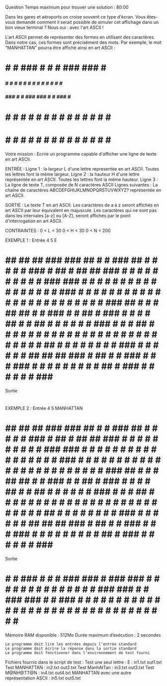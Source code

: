
Question
Temps maximum pour trouver une solution : 80:00



Dans les gares et aéroports on croise souvent ce type d'écran. Vous êtes-vous demandé comment il serait possible de simuler cet affichage dans un bon vieux terminal ? Nous oui : avec l'art ASCII !

L'art ASCII permet de représenter des formes en utilisant des caractères. Dans notre cas, ces formes sont précisément des mots. Par exemple, le mot "MANHATTAN" pourra être affiché ainsi en art ASCII :
# #  #  ### # #  #  ### ###  #  ###
### # # # # # # # #  #   #  # # # #
### ### # # ### ###  #   #  ### # #
# # # # # # # # # #  #   #  # # # #
# # # # # # # # # #  #   #  # # # #

​Votre mission : Ecrire un programme capable d'afficher une ligne de texte en art ASCII.

ENTRÉE :
Ligne 1 : la largeur L d'une lettre representée en art ASCII. Toutes les lettres font la même largeur.
Ligne 2 : la hauteur H d'une lettre représentée en art ASCII. Toutes les lettres font la même hauteur.
Ligne 3 : La ligne de texte T, composée de N caractères ASCII
Lignes suivantes : La chaîne de caractères ABCDEFGHIJKLMNOPQRSTUVWXYZ? représentée en art ASCII.

SORTIE :
Le texte T en art ASCII.
Les caractères de a à z seront affichés en art ASCII par leur équivalent en majuscule.
Les caractères qui ne sont pas dans les intervales [a-z] ou [A-Z], seront affichés par le point d'interrogation en art ASCII.

CONTRAINTES :
0 < L < 30
0 < H < 30
0 < N < 200

EXEMPLE 1 :
Entrée
4
5
E
 #  ##   ## ##  ### ###  ## # # ###  ## # # #   # # ###  #  ##   #  ##   ## ### # # # # # # # # # # ### ###  # # # # #   # # #   #   #   # #  #    # # # #   ### # # # # # # # # # # #    #  # # # # # # # # # #   #   #  ### ##  #   # # ##  ##  # # ###  #    # ##  #   ### # # # # ##  # # ##   #   #  # # # # ###  #   #   #   ##  # # # # #   # # #   #   # # # #  #  # # # # #   # # # # # # #    ## # #   #  #  # # # # ### # #  #  #        # # ##   ## ##  ### #    ## # # ###  #  # # ### # # # #  #  #     # # # ##   #  ###  #  # # # #  #  ###  #
Sortie
###
#
##
#
###

EXEMPLE 2 :
Entrée
4
5
MANHATTAN
 #  ##   ## ##  ### ###  ## # # ###  ## # # #   # # ###  #  ##   #  ##   ## ### # # # # # # # # # # ### ###  # # # # #   # # #   #   #   # #  #    # # # #   ### # # # # # # # # # # #    #  # # # # # # # # # #   #   #  ### ##  #   # # ##  ##  # # ###  #    # ##  #   ### # # # # ##  # # ##   #   #  # # # # ###  #   #   #   ##  # # # # #   # # #   #   # # # #  #  # # # # #   # # # # # # #    ## # #   #  #  # # # # ### # #  #  #        # # ##   ## ##  ### #    ## # # ###  #  # # ### # # # #  #  #     # # # ##   #  ###  #  # # # #  #  ###  #
Sortie
# #  #  ### # #  #  ### ###  #  ###  ### # # # # # # # #  #   #  # # # #  ### ### # # ### ###  #   #  ### # #  # # # # # # # # # #  #   #  # # # #  # # # # # # # # # #  #   #  # # # #
Mémoire RAM disponible : 512Mo
Durée maximum d’exécution : 2 secondes

    Le programme doit lire les entrées depuis l’entrée standard
    Le programme doit écrire la réponse dans la sortie standard
    Le programme doit fonctionner dans l’environnement de test fourni

Fichiers fournis dans le script de test :
Test une seul lettre : E : in1.txt out1.txt
Test MANHATTAN : in2.txt out2.txt
Test ManhAtTan : in3.txt out3.txt
Test M@NH@TT@N : in4.txt out4.txt
MANHATTAN avec une autre représentation ASCII : in5.txt out5.txt